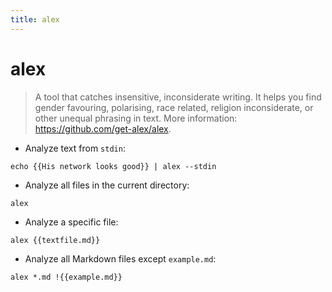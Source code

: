 ```yaml
---
title: alex
---
```

# alex

> A tool that catches insensitive, inconsiderate writing.
> It helps you find gender favouring, polarising, race related, religion inconsiderate, or other unequal phrasing in text.
> More information: <https://github.com/get-alex/alex>.

- Analyze text from `stdin`:

`echo {{His network looks good}} | alex --stdin`

- Analyze all files in the current directory:

`alex`

- Analyze a specific file:

`alex {{textfile.md}}`

- Analyze all Markdown files except `example.md`:

`alex *.md !{{example.md}}`
